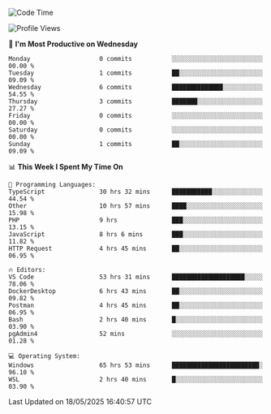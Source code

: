 <!--START_SECTION:waka-->
![Code Time](http://img.shields.io/badge/Code%20Time-5%2C007%20hrs%2054%20mins-blue)

![Profile Views](http://img.shields.io/badge/Profile%20Views-8-blue)

📅 **I'm Most Productive on Wednesday** 

```text
Monday                   0 commits           ░░░░░░░░░░░░░░░░░░░░░░░░░   00.00 % 
Tuesday                  1 commits           ██░░░░░░░░░░░░░░░░░░░░░░░   09.09 % 
Wednesday                6 commits           ██████████████░░░░░░░░░░░   54.55 % 
Thursday                 3 commits           ███████░░░░░░░░░░░░░░░░░░   27.27 % 
Friday                   0 commits           ░░░░░░░░░░░░░░░░░░░░░░░░░   00.00 % 
Saturday                 0 commits           ░░░░░░░░░░░░░░░░░░░░░░░░░   00.00 % 
Sunday                   1 commits           ██░░░░░░░░░░░░░░░░░░░░░░░   09.09 % 
```


📊 **This Week I Spent My Time On** 

```text
💬 Programming Languages: 
TypeScript               30 hrs 32 mins      ███████████░░░░░░░░░░░░░░   44.54 % 
Other                    10 hrs 57 mins      ████░░░░░░░░░░░░░░░░░░░░░   15.98 % 
PHP                      9 hrs               ███░░░░░░░░░░░░░░░░░░░░░░   13.15 % 
JavaScript               8 hrs 6 mins        ███░░░░░░░░░░░░░░░░░░░░░░   11.82 % 
HTTP Request             4 hrs 45 mins       ██░░░░░░░░░░░░░░░░░░░░░░░   06.95 % 

🔥 Editors: 
VS Code                  53 hrs 31 mins      ████████████████████░░░░░   78.06 % 
DockerDesktop            6 hrs 43 mins       ██░░░░░░░░░░░░░░░░░░░░░░░   09.82 % 
Postman                  4 hrs 45 mins       ██░░░░░░░░░░░░░░░░░░░░░░░   06.95 % 
Bash                     2 hrs 40 mins       █░░░░░░░░░░░░░░░░░░░░░░░░   03.90 % 
pgAdmin4                 52 mins             ░░░░░░░░░░░░░░░░░░░░░░░░░   01.28 % 

💻 Operating System: 
Windows                  65 hrs 53 mins      ████████████████████████░   96.10 % 
WSL                      2 hrs 40 mins       █░░░░░░░░░░░░░░░░░░░░░░░░   03.90 % 
```


 Last Updated on 18/05/2025 16:40:57 UTC
<!--END_SECTION:waka-->
